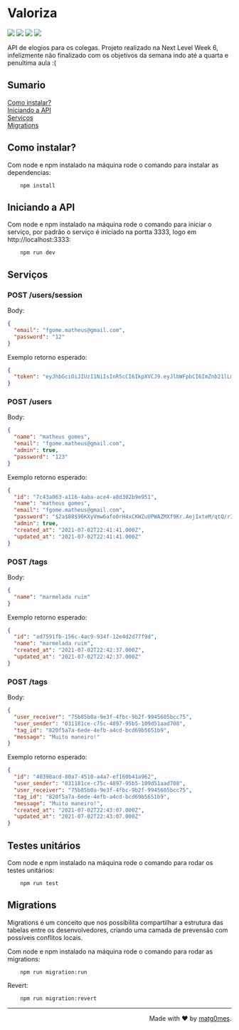 # Valoriza

<p>
  
  ![](https://img.shields.io/badge/JavaScript-323330?style=for-the-badge&logo=javascript&logoColor=F7DF1E)
  ![](https://img.shields.io/badge/TypeScript-007ACC?style=for-the-badge&logo=typescript&logoColor=white)
  ![](https://img.shields.io/badge/Jest-C21325?style=for-the-badge&logo=jest&logoColor=white)
  ![](https://img.shields.io/badge/Express.js-000000?style=for-the-badge&logo=express&logoColor=white)
  
</p>

API de elogios para os colegas. Projeto realizado na Next Level Week 6, infelizmente não finalizado com os objetivos da semana indo até a quarta e penultima aula :(

## Sumario

[Como instalar?](#como-instalar)<br/>
[Iniciando a API](#iniciando-a-api)<br/>
[Serviços](#serviços)<br/>
[Migrations](#migrations)<br/>

## Como instalar?

Com node e npm instalado na máquina rode o comando para instalar as dependencias:

```nodejs
    npm install
```

## Iniciando a API

Com node e npm instalado na máquina rode o comando para iniciar o serviço, por padrão o serviço é iniciado na portta 3333, logo em http://localhost:3333:

```nodejs
    npm run dev
```

## Serviços

### **POST /users/session**

Body:

```json
{
  "email": "fgome.matheus@gmail.com",
  "password": "12"
}
```

Exemplo retorno esperado:

```json
{
  "token": "eyJhbGciOiJIUzI1NiIsInR5cCI6IkpXVCJ9.eyJlbWFpbCI6ImZnb21lLm1hdGhldXNAZ21haWwuY29tIiwiaWF0IjoxNjI1MjY1NjU2LCJleHAiOjE2MjUzNTIwNTYsInN1YiI6IjAzMTE4MWNlLWM3NWMtNDg5Ny05NWI1LTEwOWQ1MWFhZDcwOCJ9.KdH7Wsg3MkpAFQmewszRHSvsFdKziIK8WGoSeLMsFnk"
}
```

### **POST /users**

Body:

```json
{
  "name": "matheus gomes",
  "email": "fgome.matheus@gmail.com",
  "admin": true,
  "password": "123"
}
```

Exemplo retorno esperado:

```json
{
  "id": "7c43a063-a116-4aba-ace4-a8d302b9e951",
  "name": "matheus gomes",
  "email": "fgome.matheus@gmail.com",
  "password": "$2a$08$96KXyVmw6afo0rH4xCKWZuUPWAZMXf9Kr.AejIxteM/qtQ/rITMa2",
  "admin": true,
  "created_at": "2021-07-02T22:41:41.000Z",
  "updated_at": "2021-07-02T22:41:41.000Z"
}
```

### **POST /tags**

Body:

```json
{
  "name": "marmelada ruim"
}
```

Exemplo retorno esperado:

```json
{
  "id": "ad7591fb-156c-4ac9-934f-12e4d2d77f9d",
  "name": "marmelada ruim",
  "created_at": "2021-07-02T22:42:37.000Z",
  "updated_at": "2021-07-02T22:42:37.000Z"
}
```

### **POST /tags**

Body:

```json
{
  "user_receiver": "75b85b0a-9e3f-4fbc-9b2f-9945605bcc75",
  "user_sender": "031181ce-c75c-4897-95b5-109d51aad708",
  "tag_id": "820f5a7a-6ede-4efb-a4cd-bcd69b5651b9",
  "message": "Muito maneiro!"
}
```

Exemplo retorno esperado:

```json
{
  "id": "40398acd-80a7-4510-a4a7-ef160b41a962",
  "user_sender": "031181ce-c75c-4897-95b5-109d51aad708",
  "user_receiver": "75b85b0a-9e3f-4fbc-9b2f-9945605bcc75",
  "tag_id": "820f5a7a-6ede-4efb-a4cd-bcd69b5651b9",
  "message": "Muito maneiro!",
  "created_at": "2021-07-02T22:43:07.000Z",
  "updated_at": "2021-07-02T22:43:07.000Z"
}
```

## Testes unitários

Com node e npm instalado na máquina rode o comando para rodar os testes unitários:

```nodejs
    npm run test
```

## Migrations

Migrations é um conceito que nos possibilita compartilhar a estrutura das tabelas entre os desenvolvedores, criando uma camada de prevensão com possíveis conflitos locais.

Com node e npm instalado na máquina rode o comando para rodar as migrations:

```nodejs
    npm run migration:run
```

Revert:

```nodejs
    npm run migration:revert
```

<hr />

<p  align="right">Made with ❤️ by <a href="https://github.com/matg0mes">matg0mes</a>.</p>

